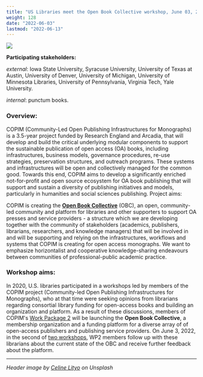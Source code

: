 ```yaml
---
title: "US Libraries meet the Open Book Collective workshop, June 03, 2022"
weight: 128
date: "2022-06-03"
lastmod: "2022-06-13"
---
```


![](/images/celine-lityo-if0UHp_c2Mw-unsplash-cropped.jpg)

**Participating stakeholders:**

_external_: Iowa State University, Syracuse University, University of Texas at Austin, University of Denver, University of Michigan, University of Minnesota Libraries, University of Pennsylvania, Virginia Tech, Yale University.  

_internal_: punctum books.


### Overview:

COPIM (Community-Led Open Publishing Infrastructures for Monographs) is a 3.5-year project funded by Research England and Arcadia, that will develop and build the critical underlying modular components to support the sustainable publication of open access (OA) books, including infrastructures, business models, governance procedures, re-use strategies, preservation structures, and outreach programs. These systems and infrastructures will be open and collectively managed for the common good. Towards this end, COPIM aims to develop a significantly enriched not-for-profit and open source ecosystem for OA book publishing that will support and sustain a diversity of publishing initiatives and models, particularly in humanities and social sciences publishing.
Project aims:

COPIM is creating the **[Open Book Collective](https://copim.pubpub.org/open-book-collective)** (OBC), an open, community-led community and platform for libraries and other supporters to support OA presses and service providers - a structure which we are developing together with the community of stakeholders (academics, publishers, librarians, researchers, and knowledge managers) that will be involved in and will be supporting and relying on the infrastructures, workflows and systems that COPIM is creating for open access monographs. We want to emphasize horizontalist and cooperative knowledge-sharing endeavours between communities of professional-public academic practice.

### Workshop aims:

In 2020, U.S. libraries participated in a workshops led by members of the COPIM project (Community-led Open Publishing Infrastructures for Monographs), who at that time were seeking opinions from librarians regarding consortial library funding for open-access books and building an organization and platform. As a result of these discussions, members of COPIM's [Work Package 2](https://www.copim.ac.uk/workpackage/wp2/) will be launching the **Open Book Collective**, a membership organization and a funding platform for a diverse array of of open-access publishers and publishing service providers. On June 3, 2022, in the second of [two workshops](https://www.copim.ac.uk/outputs/events/220504-uk-libraries-workshop/), WP2 members follow up with these librarians about the current state of the OBC and receive further feedback about the platform.





---

*Header image by [Celine Lityo](https://unsplash.com/photos/if0UHp_c2Mw) on Unsplash*
